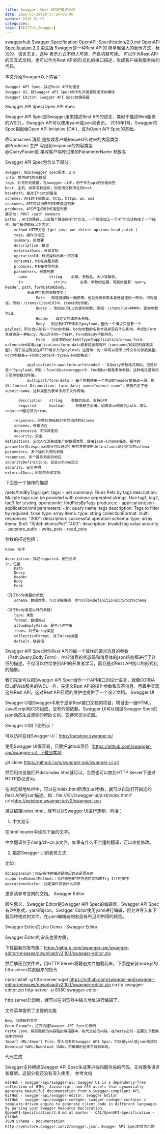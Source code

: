 ```yaml
---
title: Swagger：Rest API的描述语言
date: 2016-03-29T20:57:24+08:00
update: 2016-01-01
categories:
tags: [RESTful,Swagger]
---
```


[swaggerhub](https://app.swaggerhub.com/home)
[Swagger Specification](http://swagger.io/specification/)
[OpenAPI-Specification/2.0.md](https://github.com/OAI/OpenAPI-Specification/blob/master/versions/2.0.md)
[OpenAPI Specification 2.0 中文版](http://blog.csdn.net/wjc133/article/details/65436778)
Swagger是一种Rest API的 简单但强大的表示方式，标准的，语言无关，这种 表示方式不但人可读，而且机器可读。 可以作为Rest API的交互式文档，也可以作为Rest API的形式化的接口描述，生成客户端和服务端的代码。

本文介绍Swagger以下内容：

    Swagger API Spec，描述Rest API的语言
    Swagger UI，将Swagger API Spec以HTML页面展现出来的模块
    Swagger Editor，Swagger API Spec的编辑器


Swagger API Spec/Open API Spec

Swagger API Spec是Swagger用来描述Rest API的语言，类似于描述Web服务的WSDL。Swagger API可以使用yaml或json来表示。 2016年1月，Swagger将Spec捐献给Open API Initiative (OAI)，成为Open API Spec的基础。

@Consumes 消费  是接收客户端Request传过来的内容类型  
@Produces 生产  写出到response的内容类型  
@QueryParam是   接收客户端传过来的ParameterName 参数名  

Swagger API Spec包含以下部分：

    swagger，指定swagger spec版本，2.0
    info，提供API的元数据
    tags，补充的元数据，在swagger ui中，用于作为api的分组标签
    host，主机，如果没有提供，则使用文档所在的host
    basePath，相对于host的路径
    schemes，API的传输协议，http，https，ws，wss
    consumes，API可以消费的MIME类型列表
    produces，API产生的MIME类型列表
    展示为: POST /path summary
    paths ，API的路径，以及每个路径的HTTP方法，一个路径加上一个HTTP方法构成了一个操作。每个操作都有以下内容：
        method HTTP方法 [get post put delete options head patch ]
        tags，操作的标签
        summary，短摘要
        description，描述
        externalDocs，外部文档
        operationId，标识操作的唯一字符串
        consumes，MIME类型列表
        produces，MIME类型列表
        parameters，参数列表
          name 	        string 	  必填。参数名，大小写敏感。
          in 	          string 	  必填。参数的位置，可能的值有：query、header、path、formData和body。
              有五种可能的参数类型：
                  Path - 和路径模板一起使用，也就是说参数本身是路径的一部分。相对路径。例如：/items/{itemId}中，itemId为参数。
                  Query - 添加在URL上的查询参数。例如：/items?id=###中，查询参数为id。
                  Header - 自定义的请求头参数。
                  Body - 附加到HTTP请求的payload。因为一个请求只能有一个payload，所以也只能有一个Body参数。body参数的名称本身并没有什么影响。考虑到Form本身也是一种Body，所以对于同一个操作，Form和Body不能共存。
                  Form - 当请求的contentType为application/x-www-form-urlencoded或者application/form-data或者两者都有时（consumes所描述的媒体类型），用于描述附加在HTTP请求上的payload。这是唯一的一种可以用来上传文件的参数类型。Form参数基于不同的content-type有不同的格式：

              application/x-www-form-urlencoded - 与Query参数格式相似，但是却是一个payload。例如：foo=1&bar=swagger中，foo和bar都是表单参数。这种格式通常用于简单参数的传输。
              multipart/form-data - 每个参数使用一个内部的header单独占一段。例如：Content-Disposition: form-data; name="submit-name"，参数的名字是submit-name。这种类型的表单多用于文件传输。

          description 	string 	  参数的简述。支持GFM
          required 	    boolean 	参数是否必填。如果说in的值为path，那么required值必须为true。

        responses，应答状态码和对于的消息的Schema
        schemes，传输协议
        deprecated，不推荐使用
        security，安全
    definitions，定义API消费或生产的数据类型，使用json-schema描述，操作的parameter和response部分可以通过引用的方式使用definitions部分定义的schema
    parameters，多个操作共用的参数
    responses，多个操作共用的响应
    securityDefinitions，安全scheme定义
    security，安全声明
    externalDocs，附加的外部文档

下面是一个操作的描述

  /pets/findByTags:
    get:
      tags:
        - pet
      summary: Finds Pets by tags
      description: Muliple tags can be provided with comma seperated strings. Use tag1, tag2, tag3 for testing.
      operationId: findPetsByTags
      produces:
        - application/json
        - application/xml
      parameters:
        - in: query
          name: tags
          description: Tags to filter by
          required: false
          type: array
          items:
            type: string
          collectionFormat: multi
      responses:
        "200":
          description: successful operation
          schema:
            type: array
            items:
              $ref: "#/definitions/Pet"
        "400":
          description: Invalid tag value
      security:
        - petstore_auth:
          - write_pets
          - read_pets

参数的描述包括：

    name，名字

    description，描述required，是否必须
    in，位置
        Path
        Query
        Header
        Body
        Form

    （对于Body类型的参数）
        schema，数据类型，可以详细描述，也可以引用definition部分定义的schema

    （对于Body类型以外的参数）
        type，类型
        format，数据格式
        allowEmptyValue，是否允许空值
        items，对于Array类型
        collectionFormat，对于Array类型
        default，缺省值

Swagger API Spec对你Rest API的每一个操作的请求消息的参数（Path,Query,Body,Form），响应消息的状态码和消息体的json结构都进行了详细的描述。不仅可以供给使用API的开发者学习，而且是对Rest API接口的形式化的抽象。

我们完全可以把Swagger API Spec当作一个API接口的设计语言，就像CORBA IDL或Web服务的WDL一样，先定义Rest API的操作参数和应答消息，再着手实现这些Rest API，这对Rest API日后的维护也提供了一个设计文档。
Swagger UI

Swagger UI是Swagger中用于显示Rest接口文档的项目，项目由一组HTML，JavaScript和CSS组成，没有外部依赖。Swagger UI可以根据Swagger Spec的json动态生成漂亮的帮助文档。支持常见浏览器。

Swagger UI如下图所示：

可以访问在线Swagger UI：http://petstore.swagger.io/

使用Swagger UI很容易，只要把github项目（https://github.com/swagger-api/swagger-ui）下载到本地:

git clone https://github.com/swagger-api/swagger-ui.git


然后用浏览器打开dist/index.html就可以。当然也可以放到HTTP Server下通过HTTP协议访问。

在浏览器地址栏中，可以在index.html后添加url参数，就可以自动打开指定的Rest APi的json描述。如：file:///E://swagger-ui/dist/index.html?url=http://petstore.swagger.io/v2/swagger.json

通过编辑index.html，就可以对Swagger UI进行定制，包括：

1. 中文显示

在html header中添加下面的文字。

<script src='lang/translator.js' type='text/javascript'></script>
<script src='lang/zh-cn.js' type='text/javascript'></script>

中文翻译位于/lang/zh-cn.js文件，如果有什么不合适的翻译，可以直接修改。

2. 指定Swagger UI的表现方式

比如：

    docExpansion：指定操作的描述是收起的还是展开的
    supportedSubmitMethods：允许哪些HTTP方法的文档带Try It!的按钮
    operationsSorter：指定操作安装什么排序

更多请参考官网的文档。
Swagger Editor

顾名思义，Swagger Editor是Swagger API Spec的编辑器，Swagger API Spec有2中格式，yaml和json，Swagger Editor使用yaml进行编辑，但允许导入和下载两种格式的文件。在yaml编辑器的右面有所见即所得的预览。

Swagger Editor的Live Demo：Swagger Editor

Swagger Editor的安装也很方便，

下载最新的发布版：https://github.com/swagger-api/swagger-editor/releases/download/v2.10.1/swagger-editor.zip

然后解压到文件夹，用HTTP Server将静态文件加载起来，下面是安装node.js的http server并跑起来的指令

npm install -g http-server
wget https://github.com/swagger-api/swagger-editor/releases/download/v2.10.1/swagger-editor.zip
unzip swagger-editor.zip
http-server -p 8080 swagger-editor

http server启动后，就可以在浏览器中输入地址进行编辑了。

文件菜单提供了主要的功能

    New，创建新的文件
    Open Example，打开内建Swagger API Spec的示例
    Paste Json，将剪贴板的内容贴到编辑器中，取代当前的内容。在Paste之前一定要先下载编辑中的内容
    Import URL/Import File，导入已有的Swagger API Spec，可以是yaml或json格式的
    Download YAML/Download JSON，将编辑的结果下载到本地。

代码生成

Swagger支持根据Swagger API Spec生成客户端和服务端的代码，支持很多语言和框架。这部分我还没有深入使用。
参考文档

    GitHub - swagger-api/swagger-ui: Swagger UI is a dependency-free collection of HTML, Javascript, and CSS assets that dynamically generate beautiful documentation from a Swagger-compliant API.
    GitHub - swagger-api/swagger-editor: Swagger Editor
    GitHub - swagger-api/swagger-codegen: swagger-codegen contains a template-driven engine to generate client code in different languages by parsing your Swagger Resource Declaration.
    OpenAPI-Specification/2.0.md at master · OAI/OpenAPI-Specification · GitHub
    JSON Schema - Documentation
    http://petstore.swagger.io/v2/swagger.json，Swagger API Spec的官方示例
